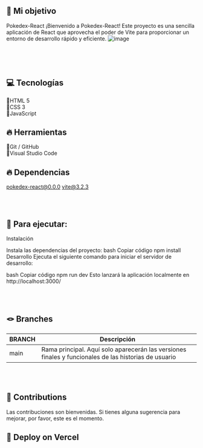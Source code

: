 ## 🎯 Mi objetivo 

Pokedex-React
¡Bienvenido a Pokedex-React! Este proyecto es una sencilla aplicación de React que aprovecha el poder de Vite para proporcionar un entorno de desarrollo rápido y eficiente.
![image](https://github.com/MamenFB/POKEDEX-REACT/assets/106315129/c70da796-d10f-4f06-a77e-d88ae5bb7041)




<br><br><br>


## 💻 Tecnologías 
🔹HTML 5  
🔹CSS 3  
🔹JavaScript

## 🔥 Herramientas
🔹Git / GitHub  
🔹Visual Studio Code  

## 🔥 Dependencias
pokedex-react@0.0.0
vite@3.2.3


<br><br>


## 🚀 Para ejecutar: 

Instalación

Instala las dependencias del proyecto:
bash
Copiar código
npm install
Desarrollo
Ejecuta el siguiente comando para iniciar el servidor de desarrollo:

bash
Copiar código
npm run dev
Esto lanzará la aplicación localmente en http://localhost:3000/


<br><br>




## 🪢 Branches 

| BRANCH   | Descripción                                                                      |
| -------- | ------------------------------------------------------------------------------------- |
| main     | Rama principal. Aquí solo aparecerán las versiones finales y funcionales de las historias de usuario|

<br><br>





## 🤝 Contributions 

Las contribuciones son bienvenidas. Si tienes alguna sugerencia para mejorar, por favor, este es el momento.
<br>





## 🔗 Deploy on Vercel 



